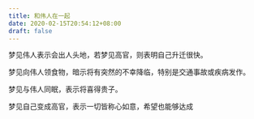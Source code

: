 ```yaml
---
title: 和伟人在一起
date: 2020-02-15T20:54:12+08:00
draft: false
---
```


梦见伟人表示会出人头地，若梦见高官，则表明自己升迁很快。


梦见向伟人领食物，暗示将有突然的不幸降临，特别是交通事故或疾病发作。


梦见与伟人同眠，表示将喜得贵子。


梦见自己变成高官，表示一切皆称心如意，希望也能够达成